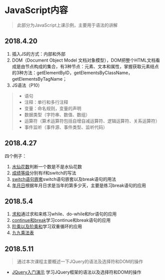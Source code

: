 # JavaScript内容

>此部分为JavaScript上课示例，主要用于语法的讲解

## 2018.4.20

1. 插入JS的方式：内部和外部
2. DOM（Document Object Model 文档对象模型），DOM把整个HTML文档看成是由节点构成的集合，有3种节点：元素、文本和属性，掌握获取元素结点的3种方法：getElementByID，getElementsByClassName，getElementsByTagName；
3. JS语法（P10）
> * 语句
> * 注释：单行和多行注释
> * 变量：命名规则，变量的声明
> * 数据类型（字符串、数值、数组）
> * 运算符（算术运算符包括自增自减运算符、逻辑运算符、关系运算符）
> * 事件监听（事件源、事件类型、监听代码）

## 2018.4.27

四个例子：

1. [水仙花数](https://github.com/wuwuzhishu/WebFrontCode/blob/master/JS%2BJQuery/2.JS%E5%88%86%E6%94%AF-%E6%B0%B4%E4%BB%99%E8%8A%B1%E6%95%B0.html)判断一个数是不是水仙花数
2. [成绩等级](https://github.com/wuwuzhishu/WebFrontCode/blob/master/JS%2BJQuery/2.JS%E5%88%86%E6%94%AF-%E6%88%90%E7%BB%A9%E7%AD%89%E7%BA%A7.html)分别有if和switch的写法
3. [switch语句嵌套](https://github.com/wuwuzhishu/WebFrontCode/blob/master/JS%2BJQuery/2.JS%E5%88%86%E6%94%AF-switch%E5%B5%8C%E5%A5%97.html)switch语句嵌套以及break语句的用法
4. [年月日](https://github.com/wuwuzhishu/WebFrontCode/blob/master/JS%2BJQuery/2.JS%E5%88%86%E6%94%AF-%E5%B9%B4%E6%9C%88%E6%97%A5.html)根据年月日求是当年的第多少天，主要是练习break语句的应用

## 2018.5.4

1. [求和](https://github.com/wuwuzhishu/WebFrontCode/blob/master/JS%2BJQuery/3.JS%E5%BE%AA%E7%8E%AF-%E6%B1%82%E5%92%8C.html)通过求和来练习while、do-while和for语句的应用
2. [continue和break](https://github.com/wuwuzhishu/WebFrontCode/blob/master/JS%2BJQuery/3.JS%E5%BE%AA%E7%8E%AF-continue.html)学习continue和break语句的应用
3. [阶乘以及阶乘和](https://github.com/wuwuzhishu/WebFrontCode/blob/master/JS%2BJQuery/3.JS%E5%BE%AA%E7%8E%AF-%E9%98%B6%E4%B9%98.html)学习双重循环的应用
4. [九九乘法表](https://github.com/wuwuzhishu/WebFrontCode/blob/master/JS%2BJQuery/3.JS%E5%BE%AA%E7%8E%AF-%E4%B9%9D%E4%B9%9D%E4%B9%98%E6%B3%95%E8%A1%A8.html)

## 2018.5.11

> 通过本次课程主要概述一下JQuery的语法及选择符和DOM的操作

* [JQuery入门演示](https://github.com/wuwuzhishu/WebFrontCode/blob/master/JS%2BJQuery/JQuery%E5%85%A5%E9%97%A8%E6%BC%94%E7%A4%BA/index.html) 学习JQuery框架的语法以及选择符和DOM的操作
